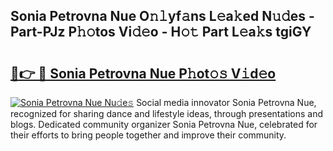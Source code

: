 ## Sonia Petrovna Nue O𝚗𝚕yf𝚊ns L𝚎a𝚔ed N𝚞𝚍es - Part-PJz P𝚑𝚘tos Vi𝚍𝚎o - H𝚘𝚝 Part L𝚎a𝚔s tgiGY

# <h2><a href="http://kfa9a3f.oniu.top/?m=Sonia+Petrovna+Nue">🔗👉 🔴 Sonia Petrovna Nue P𝚑ot𝚘𝚜 V𝚒d𝚎o</a></h2>

[![Sonia Petrovna Nue Nu𝚍e𝚜](https://i.imgur.com/0qMVB7G.gif)](http://kfa9a3f.oniu.top/?m=Sonia+Petrovna+Nue)
Social media innovator Sonia Petrovna Nue, recognized for sharing dance and lifestyle ideas, through presentations and blogs. Dedicated community organizer Sonia Petrovna Nue, celebrated for their efforts to bring people together and improve their community.  
